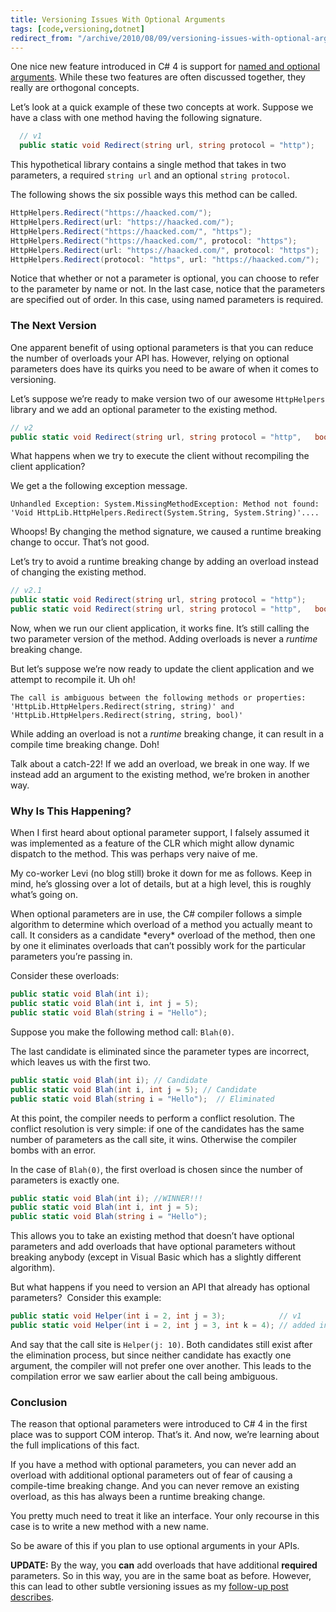 ```yaml
---
title: Versioning Issues With Optional Arguments
tags: [code,versioning,dotnet]
redirect_from: "/archive/2010/08/09/versioning-issues-with-optional-arguments.aspx/"
---
```


One nice new feature introduced in C# 4 is support for [named and
optional
arguments](http://msdn.microsoft.com/en-us/library/dd264739.aspx "Named and Optional Arguments (MSDN)").
While these two features are often discussed together, they really are
orthogonal concepts.

Let’s look at a quick example of these two concepts at work. Suppose we
have a class with one method having the following signature.

```csharp
  // v1
  public static void Redirect(string url, string protocol = "http");
```

This hypothetical library contains a single method that takes in two
parameters, a required `string url` and an optional `string protocol`.

The following shows the six possible ways this method can be called.

```csharp
HttpHelpers.Redirect("https://haacked.com/");
HttpHelpers.Redirect(url: "https://haacked.com/");
HttpHelpers.Redirect("https://haacked.com/", "https");
HttpHelpers.Redirect("https://haacked.com/", protocol: "https");
HttpHelpers.Redirect(url: "https://haacked.com/", protocol: "https");
HttpHelpers.Redirect(protocol: "https", url: "https://haacked.com/");
```

Notice that whether or not a parameter is optional, you can choose to
refer to the parameter by name or not. In the last case, notice that the
parameters are specified out of order. In this case, using named
parameters is required.

### The Next Version

One apparent benefit of using optional parameters is that you can reduce
the number of overloads your API has. However, relying on optional
parameters does have its quirks you need to be aware of when it comes to
versioning.

Let’s suppose we’re ready to make version two of our awesome
`HttpHelpers` library and we add an optional parameter to the existing
method.

```csharp
// v2
public static void Redirect(string url, string protocol = "http",   bool permanent = false);
```

What happens when we try to execute the client without recompiling the
client application?

We get a the following exception message.

    Unhandled Exception: System.MissingMethodException: Method not found: 'Void HttpLib.HttpHelpers.Redirect(System.String, System.String)'....

Whoops! By changing the method signature, we caused a runtime breaking
change to occur. That’s not good.

Let’s try to avoid a runtime breaking change by adding an overload
instead of changing the existing method.

```csharp
// v2.1
public static void Redirect(string url, string protocol = "http");
public static void Redirect(string url, string protocol = "http",   bool permanent = false);
```

Now, when we run our client application, it works fine. It’s still
calling the two parameter version of the method. Adding overloads is
never a *runtime* breaking change.

But let’s suppose we’re now ready to update the client application and
we attempt to recompile it. Uh oh!

    The call is ambiguous between the following methods or properties: 'HttpLib.HttpHelpers.Redirect(string, string)' and 'HttpLib.HttpHelpers.Redirect(string, string, bool)'

While adding an overload is not a *runtime* breaking change, it can
result in a compile time breaking change. Doh!

Talk about a catch-22! If we add an overload, we break in one way. If we
instead add an argument to the existing method, we’re broken in another
way.

### Why Is This Happening?

When I first heard about optional parameter support, I falsely assumed
it was implemented as a feature of the CLR which might allow dynamic
dispatch to the method. This was perhaps very naive of me.

My co-worker Levi (no blog still) broke it down for me as follows. Keep
in mind, he’s glossing over a lot of details, but at a high level, this
is roughly what’s going on.

When optional parameters are in use, the C# compiler follows a simple
algorithm to determine which overload of a method you actually meant to
call. It considers as a candidate \*every\* overload of the method, then
one by one it eliminates overloads that can’t possibly work for the
particular parameters you’re passing in.

Consider these overloads:

```csharp
public static void Blah(int i);
public static void Blah(int i, int j = 5);
public static void Blah(string i = "Hello"); 
```

Suppose you make the following method call: `Blah(0)`.

The last candidate is eliminated since the parameter types are
incorrect, which leaves us with the first two.

```csharp
public static void Blah(int i); // Candidate
public static void Blah(int i, int j = 5); // Candidate
public static void Blah(string i = "Hello");  // Eliminated
```

At this point, the compiler needs to perform a conflict resolution. The
conflict resolution is very simple: if one of the candidates has the
same number of parameters as the call site, it wins. Otherwise the
compiler bombs with an error.

In the case of `Blah(0)`, the first overload is chosen since the number
of parameters is exactly one.

```csharp
public static void Blah(int i); //WINNER!!!
public static void Blah(int i, int j = 5);
public static void Blah(string i = "Hello"); 
```

This allows you to take an existing method that doesn’t have optional
parameters and add overloads that have optional parameters without
breaking anybody (except in Visual Basic which has a slightly different
algorithm).

But what happens if you need to version an API that already has optional
parameters?  Consider this example:

```csharp
public static void Helper(int i = 2, int j = 3);            // v1
public static void Helper(int i = 2, int j = 3, int k = 4); // added in v2
```

And say that the call site is `Helper(j: 10)`. Both candidates still
exist after the elimination process, but since neither candidate has
exactly one argument, the compiler will not prefer one over another.
This leads to the compilation error we saw earlier about the call being
ambiguous.

### Conclusion

The reason that optional parameters were introduced to C# 4 in the
first place was to support COM interop. That’s it. And now, we’re
learning about the full implications of this fact.

If you have a method with optional parameters, you can never add an
overload with additional optional parameters out of fear of causing a
compile-time breaking change. And you can never remove an existing
overload, as this has always been a runtime breaking change.

You pretty much need to treat it like an interface. Your only recourse
in this case is to write a new method with a new name.

So be aware of this if you plan to use optional arguments in your APIs.

**UPDATE:** By the way, you **can** add overloads that have additional
**required** parameters. So in this way, you are in the same boat as
before. However, this can lead to other subtle versioning issues as my
[follow-up post
describes](https://haacked.com/archive/2010/08/12/more-optional-versioning-fun.aspx "More versioning fun with optional arguments").

